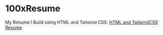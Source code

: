# 100xResume
My Resume I Build using HTML and Tailwind CSS.
[HTML and TailwindCSS Resume](https://zeal20000.github.io/100xResume/src/)
